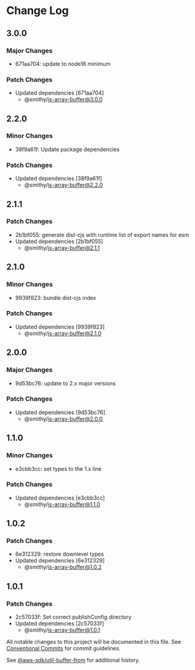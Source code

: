 # Change Log

## 3.0.0

### Major Changes

- 671aa704: update to node16 minimum

### Patch Changes

- Updated dependencies [671aa704]
  - @smithy/is-array-buffer@3.0.0

## 2.2.0

### Minor Changes

- 38f9a61f: Update package dependencies

### Patch Changes

- Updated dependencies [38f9a61f]
  - @smithy/is-array-buffer@2.2.0

## 2.1.1

### Patch Changes

- 2b1bf055: generate dist-cjs with runtime list of export names for esm
- Updated dependencies [2b1bf055]
  - @smithy/is-array-buffer@2.1.1

## 2.1.0

### Minor Changes

- 9939f823: bundle dist-cjs index

### Patch Changes

- Updated dependencies [9939f823]
  - @smithy/is-array-buffer@2.1.0

## 2.0.0

### Major Changes

- 9d53bc76: update to 2.x major versions

### Patch Changes

- Updated dependencies [9d53bc76]
  - @smithy/is-array-buffer@2.0.0

## 1.1.0

### Minor Changes

- e3cbb3cc: set types to the 1.x line

### Patch Changes

- Updated dependencies [e3cbb3cc]
  - @smithy/is-array-buffer@1.1.0

## 1.0.2

### Patch Changes

- 6e312329: restore downlevel types
- Updated dependencies [6e312329]
  - @smithy/is-array-buffer@1.0.2

## 1.0.1

### Patch Changes

- 2c57033f: Set correct publishConfig directory
- Updated dependencies [2c57033f]
  - @smithy/is-array-buffer@1.0.1

All notable changes to this project will be documented in this file.
See [Conventional Commits](https://conventionalcommits.org) for commit guidelines.

See [@aws-sdk/util-buffer-from](https://github.com/aws/aws-sdk-js-v3/blob/main/packages/util-buffer-from/CHANGELOG.md) for additional history.
